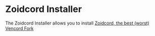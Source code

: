 # Zoidcord Installer

The Zoidcord Installer allows you to install [Zoidcord, the best (worst) Vencord Fork](https://github.com/Zoidcord/Zoidcord)

